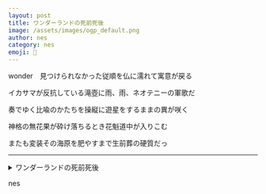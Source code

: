 ```yaml
---
layout: post
title: ワンダーランドの死前死後
image: /assets/images/ogp_default.png
author: nes
category: nes
emoji: 🌇
---
```


<div class="tanka-area"><div class="tanka">
<p>wonder　見つけられなかった従順を仏に濡れて寓意が戻る</p>
<p>イカサマが反抗している滝壺に雨、雨、ネオテニーの軍歌だ</p>
<p>奏でゆく比喩のかたちを操縦に遊星をするままの異が咲く</p>
<p>神格の無花果が砕け落ちるとき花魁道中が入りこむ</p>
<p>またも変装その海原を肥やすまで生前葬の硬質だっ</p></div></div>

---

<details><summary>ワンダーランドの死前死後</summary>
wonder　見つけられなかった従順を仏に濡れて寓意が戻る<br />
イカサマが反抗している滝壺に雨、雨、ネオテニーの軍歌だ<br />
奏でゆく比喩のかたちを操縦に遊星をするままの異が咲く<br />
神格の無花果が砕け落ちるとき花魁道中が入りこむ<br />
またも変装その海原を肥やすまで生前葬の硬質だっ<br />
<br />
</details>

nes
